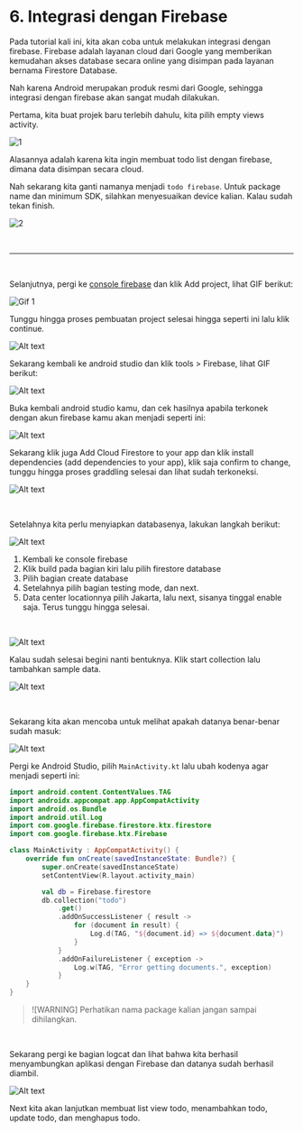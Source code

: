 # 6. Integrasi dengan Firebase

Pada tutorial kali ini, kita akan coba untuk melakukan integrasi dengan firebase. Firebase adalah layanan cloud dari Google yang memberikan kemudahan akses database secara online yang disimpan pada layanan bernama Firestore Database.

Nah karena Android merupakan produk resmi dari Google, sehingga integrasi dengan firebase akan sangat mudah dilakukan.

Pertama, kita buat projek baru terlebih dahulu, kita pilih empty views activity.

![1](assets/6-integrasi-dengan-firebase/1.png)

Alasannya adalah karena kita ingin membuat todo list dengan firebase, dimana data disimpan secara cloud.

Nah sekarang kita ganti namanya menjadi `todo firebase`. Untuk package name dan minimum SDK, silahkan menyesuaikan device kalian. Kalau sudah tekan finish.

![2](assets/6-integrasi-dengan-firebase/2.png)

<br />

---

<br />

Selanjutnya, pergi ke [console firebase](https://console.firebase.google.com) dan klik Add project, lihat GIF berikut:

![Gif 1](assets/6-integrasi-dengan-firebase/1.gif)

Tunggu hingga proses pembuatan project selesai hingga seperti ini lalu klik continue.

![Alt text](assets/6-integrasi-dengan-firebase/3.png) 

Sekarang kembali ke android studio dan klik tools > Firebase, lihat GIF berikut:

![Alt text](<assets/../assets/6-integrasi-dengan-firebase/2.gif>)

Buka kembali android studio kamu, dan cek hasilnya apabila terkonek dengan akun firebase kamu akan menjadi seperti ini:

![Alt text](assets/6-integrasi-dengan-firebase/4.png)

Sekarang klik juga Add Cloud Firestore to your app dan klik install dependencies (add dependencies to your app), klik saja confirm to change, tunggu hingga proses graddling selesai dan lihat sudah terkoneksi.

![Alt text](assets/6-integrasi-dengan-firebase/5.png)

<br />

Setelahnya kita perlu menyiapkan databasenya, lakukan langkah berikut:

![Alt text](<assets/6-integrasi-dengan-firebase/3.gif>)

1. Kembali ke console firebase
2. Klik build pada bagian kiri lalu pilih firestore database
3. Pilih bagian create database
4. Setelahnya pilih bagian testing mode, dan next.
5. Data center locationnya pilih Jakarta, lalu next, sisanya tinggal enable saja. Terus tunggu hingga selesai.

<br />

![Alt text](assets/6-integrasi-dengan-firebase/6.png)

Kalau sudah selesai begini nanti bentuknya. Klik start collection lalu tambahkan sample data.

![Alt text](<assets/6-integrasi-dengan-firebase/4.gif>)

<br />

Sekarang kita akan mencoba untuk melihat apakah datanya benar-benar sudah masuk:

![Alt text](assets/6-integrasi-dengan-firebase/7.png)

Pergi ke Android Studio, pilih `MainActivity.kt` lalu ubah kodenya agar menjadi seperti ini:

```kotlin
import android.content.ContentValues.TAG
import androidx.appcompat.app.AppCompatActivity
import android.os.Bundle
import android.util.Log
import com.google.firebase.firestore.ktx.firestore
import com.google.firebase.ktx.Firebase

class MainActivity : AppCompatActivity() {
    override fun onCreate(savedInstanceState: Bundle?) {
        super.onCreate(savedInstanceState)
        setContentView(R.layout.activity_main)

        val db = Firebase.firestore
        db.collection("todo")
            .get()
            .addOnSuccessListener { result ->
                for (document in result) {
                    Log.d(TAG, "${document.id} => ${document.data}")
                }
            }
            .addOnFailureListener { exception ->
                Log.w(TAG, "Error getting documents.", exception)
            }
    }
}
```

> ![WARNING]
> Perhatikan nama package kalian jangan sampai dihilangkan.

<br />

Sekarang pergi ke bagian logcat dan lihat bahwa kita berhasil menyambungkan aplikasi dengan Firebase dan datanya sudah berhasil diambil.

![Alt text](assets/6-integrasi-dengan-firebase/8.png)

Next kita akan lanjutkan membuat list view todo, menambahkan todo, update todo, dan menghapus todo.